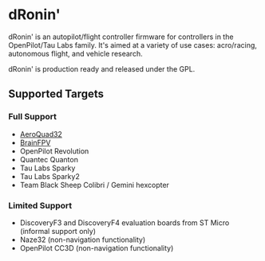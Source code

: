 # dRonin'

dRonin' is an autopilot/flight controller firmware for controllers in the OpenPilot/Tau Labs family.  It's aimed at a variety of use cases: acro/racing, autonomous flight, and vehicle research.

dRonin' is production ready and released under the GPL.

## Supported Targets

### Full Support

- [AeroQuad32](http://aeroquad.com/showwiki.php?title=AeroQuad32-Flight-Control-Board-v2)
- [BrainFPV](http://brainfpv.com/)
- OpenPilot Revolution
- Quantec Quanton
- Tau Labs Sparky
- Tau Labs Sparky2
- Team Black Sheep Colibri / Gemini hexcopter

### Limited Support

- DiscoveryF3 and DiscoveryF4 evaluation boards from ST Micro (informal support only)
- Naze32 (non-navigation functionality)
- OpenPilot CC3D (non-navigation functionality)
